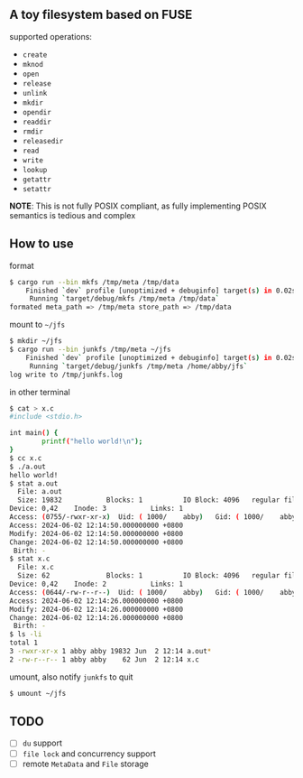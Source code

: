 ## A toy filesystem based on FUSE

supported operations:

- `create`
- `mknod`
- `open`
- `release`
- `unlink`
- `mkdir`
- `opendir`
- `readdir`
- `rmdir`
- `releasedir`
- `read`
- `write`
- `lookup`
- `getattr`
- `setattr`

**NOTE**: This is not fully POSIX compliant, as fully implementing POSIX semantics is tedious and complex

## How to use

format

```bash
$ cargo run --bin mkfs /tmp/meta /tmp/data                                                                                           0 [12:12:58]
    Finished `dev` profile [unoptimized + debuginfo] target(s) in 0.02s
     Running `target/debug/mkfs /tmp/meta /tmp/data`
formated meta_path => /tmp/meta store_path => /tmp/data
```

mount to `~/jfs`

```bash
$ mkdir ~/jfs
$ cargo run --bin junkfs /tmp/meta ~/jfs                                                                                             0 [12:13:35]
    Finished `dev` profile [unoptimized + debuginfo] target(s) in 0.02s
     Running `target/debug/junkfs /tmp/meta /home/abby/jfs`
log write to /tmp/junkfs.log
```

in other terminal

```bash
$ cat > x.c                                                                                                                          0 [12:14:06]
#include <stdio.h>

int main() {
        printf("hello world!\n");
}
$ cc x.c
$ ./a.out                                                                                                                            0 [12:14:50]
hello world!
$ stat a.out                                                                                                                         0 [12:14:52]
  File: a.out
  Size: 19832           Blocks: 1          IO Block: 4096   regular file
Device: 0,42    Inode: 3           Links: 1
Access: (0755/-rwxr-xr-x)  Uid: ( 1000/    abby)   Gid: ( 1000/    abby)
Access: 2024-06-02 12:14:50.000000000 +0800
Modify: 2024-06-02 12:14:50.000000000 +0800
Change: 2024-06-02 12:14:50.000000000 +0800
 Birth: -
$ stat x.c                                                                                                                           0 [12:14:56]
  File: x.c
  Size: 62              Blocks: 1          IO Block: 4096   regular file
Device: 0,42    Inode: 2           Links: 1
Access: (0644/-rw-r--r--)  Uid: ( 1000/    abby)   Gid: ( 1000/    abby)
Access: 2024-06-02 12:14:26.000000000 +0800
Modify: 2024-06-02 12:14:26.000000000 +0800
Change: 2024-06-02 12:14:26.000000000 +0800
 Birth: -
$ ls -li                                                                                                                             0 [12:19:18]
total 1
3 -rwxr-xr-x 1 abby abby 19832 Jun  2 12:14 a.out*
2 -rw-r--r-- 1 abby abby    62 Jun  2 12:14 x.c
```

umount, also notify `junkfs` to quit

```bash
$ umount ~/jfs
```

## TODO

- [ ] `du` support
- [ ] `file lock` and concurrency support
- [ ] remote `MetaData` and `File` storage